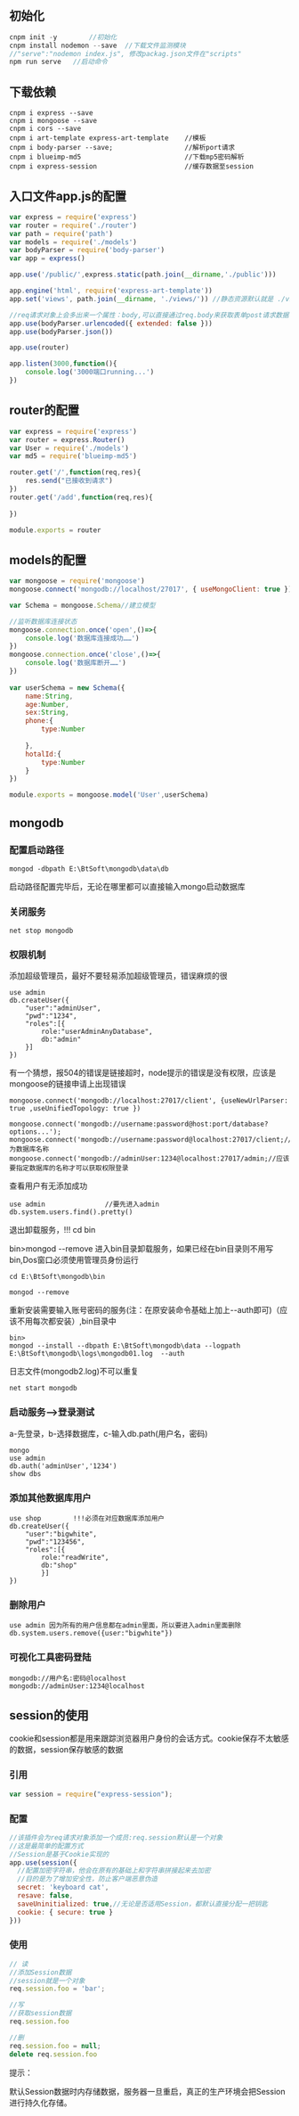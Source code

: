 

## 初始化

```javascript
cnpm init -y		//初始化
cnpm install nodemon --save  //下载文件监测模块
//"serve":"nodemon index.js", 修改packag.json文件在"scripts"
npm run serve 	//启动命令
```



## 下载依赖

```
cnpm i express --save
cnpm i mongoose --save
cnpm i cors --save
cnpm i art-template express-art-template  	//模板
cnpm i body-parser --save;					//解析port请求
cnpm i blueimp-md5							//下载mp5密码解析
cnpm i express-session						//缓存数据至session
```



## 入口文件app.js的配置

```javascript
var express = require('express')
var router = require('./router')
var path = require('path')
var models = require('./models')
var bodyParser = require('body-parser')
var app = express()

app.use('/public/',express.static(path.join(__dirname,'./public')))

app.engine('html', require('express-art-template'))
app.set('views', path.join(__dirname, './views/')) //静态资源默认就是 ./views 目录，可以改

//req请求对象上会多出来一个属性：body,可以直接通过req.body来获取表单post请求数据
app.use(bodyParser.urlencoded({ extended: false }))
app.use(bodyParser.json())

app.use(router)

app.listen(3000,function(){
	console.log('3000端口running...')
})
```

## router的配置

```javascript
var express = require('express')
var router = express.Router()
var User = require('./models')
var md5 = require('blueimp-md5')

router.get('/',function(req,res){
	res.send("已接收到请求")
})
router.get('/add',function(req,res){
	
})

module.exports = router
```

## models的配置

```javascript
var mongoose = require('mongoose')
mongoose.connect('mongodb://localhost/27017', { useMongoClient: true })

var Schema = mongoose.Schema//建立模型

//监听数据库连接状态
mongoose.connection.once('open',()=>{
    console.log('数据库连接成功……')
})
mongoose.connection.once('close',()=>{
    console.log('数据库断开……')
})
	
var userSchema = new Schema({
	name:String,
	age:Number,
	sex:String,
	phone:{
		type:Number
		
	},
	hotalId:{
		type:Number
	}
})

module.exports = mongoose.model('User',userSchema)


```

## mongodb

### 配置启动路径

~~~
mongod -dbpath E:\BtSoft\mongodb\data\db
~~~

启动路径配置完毕后，无论在哪里都可以直接输入mongo启动数据库

 ### 关闭服务

```
net stop mongodb
```

### 权限机制

添加超级管理员，最好不要轻易添加超级管理员，错误麻烦的很

~~~
use admin
db.createUser({
    "user":"adminUser",
    "pwd":"1234",
    "roles":[{
        role:"userAdminAnyDatabase",
        db:"admin"
    }]
})
~~~

有一个猜想，报504的错误是链接超时，node提示的错误是没有权限，应该是mongoose的链接申请上出现错误

```
mongoose.connect('mongodb://localhost:27017/client', {useNewUrlParser: true ,useUnifiedTopology: true })
```

```
mongoose.connect('mongodb://username:password@host:port/database?options...');
mongoose.connect('mongodb://username:password@localhost:27017/client;//client为数据库名称
mongoose.connect('mongodb://adminUser:1234@localhost:27017/admin;//应该要指定数据库的名称才可以获取权限登录
```



查看用户有无添加成功

~~~
use admin               //要先进入admin
db.system.users.find().pretty()
~~~

退出卸载服务，!!! cd bin

bin>mongod  --remove  进入bin目录卸载服务，如果已经在bin目录则不用写bin,Dos窗口必须使用管理员身份运行

```
cd E:\BtSoft\mongodb\bin
```

```
mongod --remove
```

重新安装需要输入账号密码的服务(注：在原安装命令基础上加上--auth即可)（应该不用每次都安装）,bin目录中

```
bin>
mongod --install --dbpath E:\BtSoft\mongodb\data --logpath E:\BtSoft\mongodb\logs\mongodb01.log  --auth 
```

日志文件(mongodb2.log)不可以重复

```
net start mongodb
```

### 启动服务-->登录测试

a-先登录，b-选择数据库，c-输入db.path(用户名，密码)

```
mongo
use admin
db.auth('adminUser','1234')
show dbs
```



### 添加其他数据库用户

```
use shop 		!!!必须在对应数据库添加用户
db.createUser({
    "user":"bigwhite",
    "pwd":"123456",
    "roles":[{
        role:"readWrite",
        db:"shop"
        }]
})
```

### 删除用户

```
use admin 因为所有的用户信息都在admin里面，所以要进入admin里面删除
db.system.users.remove({user:"bigwhite"})
```

### 可视化工具密码登陆

```
mongodb://用户名:密码@localhost
mongodb://adminUser:1234@localhost
```

## session的使用

cookie和session都是用来跟踪浏览器用户身份的会话方式。cookie保存不太敏感的数据，session保存敏感的数据

### 引用

```javascript
var session = require("express-session");
```

### 配置

```javascript
//该插件会为req请求对象添加一个成员:req.session默认是一个对象
//这是最简单的配置方式
//Session是基于Cookie实现的
app.use(session({
  //配置加密字符串，他会在原有的基础上和字符串拼接起来去加密
  //目的是为了增加安全性，防止客户端恶意伪造
  secret: 'keyboard cat',
  resave: false,
  saveUninitialized: true,//无论是否适用Session，都默认直接分配一把钥匙
  cookie: { secure: true }
}))
```

### 使用

```javascript
// 读
//添加Session数据
//session就是一个对象
req.session.foo = 'bar';

//写
//获取session数据
req.session.foo

//删
req.session.foo = null;
delete req.session.foo
```

提示：

默认Session数据时内存储数据，服务器一旦重启，真正的生产环境会把Session进行持久化存储。